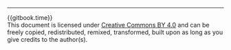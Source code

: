 
---

{{gitbook.time}}  
This document is licensed under [Creative Commons BY 4.0](https://creativecommons.org/licenses/by/4.0/) and can be freely copied, redistributed, remixed, transformed, built upon as long as you give credits to the author(s).
